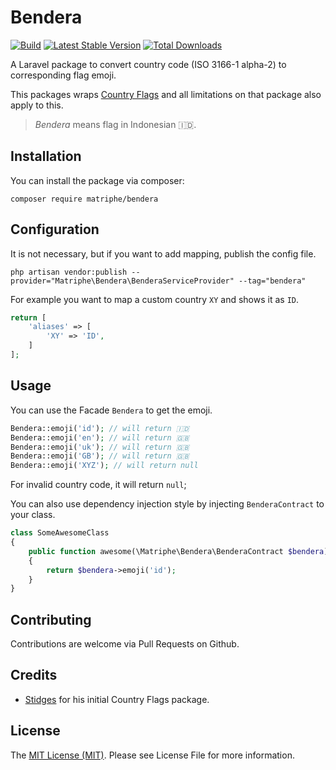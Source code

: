 # Bendera

[![Build](https://github.com/matriphe/bendera/actions/workflows/php.yml/badge.svg)](https://github.com/matriphe/bendera/actions/workflows/php.yml)
[![Latest Stable Version](https://poser.pugx.org/matriphe/bendera/v)](//packagist.org/packages/matriphe/bendera)
[![Total Downloads](https://poser.pugx.org/matriphe/bendera/downloads)](//packagist.org/packages/matriphe/bendera)

A Laravel package to convert country code (ISO 3166-1 alpha-2) to corresponding flag emoji.

This packages wraps [Country Flags](https://github.com/stidges/country-flags) and all limitations on that package also apply to this.

> *Bendera* means flag in Indonesian 🇮🇩.

## Installation

You can install the package via composer:

```shell
composer require matriphe/bendera
```

## Configuration

It is not necessary, but if you want to add mapping, publish the config file.

```shell
php artisan vendor:publish --provider="Matriphe\Bendera\BenderaServiceProvider" --tag="bendera"
```

For example you want to map a custom country `XY` and shows it as `ID`.

```php
return [
    'aliases' => [
        'XY' => 'ID',
    ]
];
```

## Usage

You can use the Facade `Bendera` to get the emoji.

```php
Bendera::emoji('id'); // will return 🇮🇩
Bendera::emoji('en'); // will return 🇬🇧
Bendera::emoji('uk'); // will return 🇬🇧
Bendera::emoji('GB'); // will return 🇬🇧
Bendera::emoji('XYZ'); // will return null
```

For invalid country code, it will return `null`;

You can also use dependency injection style by injecting `BenderaContract` to your class.

```php
class SomeAwesomeClass 
{
    public function awesome(\Matriphe\Bendera\BenderaContract $bendera)
    {
        return $bendera->emoji('id');
    }
}
```

## Contributing

Contributions are welcome via Pull Requests on Github.

## Credits

- [Stidges](https://github.com/stidges) for his initial Country Flags package.

## License

The [MIT License (MIT)](LICENSE.txt). Please see License File for more information.